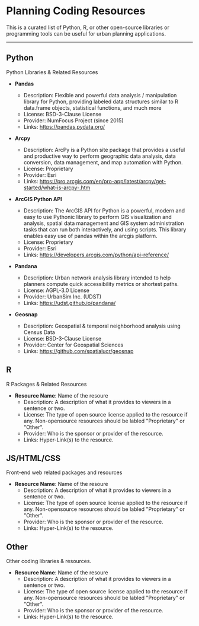 # Planning Coding Resources
This is a curated list of Python, R, or other open-source libraries or programming tools can be useful for urban planning applications. 

---

## Python
Python Libraries & Related Resources

* **Pandas**
    * Description: Flexible and powerful data analysis / manipulation library for Python, providing labeled data structures similar to R data.frame objects, statistical functions, and much more
    * License: BSD-3-Clause License
    * Provider: NumFocus Project (since 2015)
    * Links: https://pandas.pydata.org/

* **Arcpy**
    * Description: ArcPy is a Python site package that provides a useful and productive way to perform geographic data analysis, data conversion, data management, and map automation with Python.
    * License: Proprietary
    * Provider: Esri
    * Links: https://pro.arcgis.com/en/pro-app/latest/arcpy/get-started/what-is-arcpy-.htm

* **ArcGIS Python API**
    * Description: The ArcGIS API for Python is a powerful, modern and easy to use Pythonic library to perform GIS visualization and analysis, spatial data management and GIS system administration tasks that can run both interactively, and using scripts. This library enables easy use of pandas within the arcgis platform. 
    * License: Proprietary
    * Provider: Esri
    * Links: https://developers.arcgis.com/python/api-reference/

* **Pandana**
    * Description: Urban network analysis library intended to help planners compute quick accessibility metrics or shortest paths.
    * License: AGPL-3.0 License
    * Provider: UrbanSim Inc. (UDST) 
    * Links: https://udst.github.io/pandana/
 
* **Geosnap**
    * Description: Geospatial & temporal neighborhood analysis using Census Data
    * License: BSD-3-Clause License 
    * Provider: Center for Geospatial Sciences
    * Links: https://github.com/spatialucr/geosnap

## R
R Packages & Related Resources

* **Resource Name**: Name of the resoure
    * Description: A description of what it provides to viewers in a sentence or two. 
    * License: The type of open source license applied to the resource if any. Non-opensource resources should be labled "Proprietary" or "Other".
    * Provider: Who is the sponsor or provider of the resource. 
    * Links: Hyper-Link(s) to the resource. 
 

## JS/HTML/CSS
Front-end web related packages and resources

* **Resource Name**: Name of the resoure
    * Description: A description of what it provides to viewers in a sentence or two. 
    * License: The type of open source license applied to the resource if any. Non-opensource resources should be labled "Proprietary" or "Other".
    * Provider: Who is the sponsor or provider of the resource. 
    * Links: Hyper-Link(s) to the resource. 
 

## Other
Other coding libraries & resources.

* **Resource Name**: Name of the resoure
    * Description: A description of what it provides to viewers in a sentence or two. 
    * License: The type of open source license applied to the resource if any. Non-opensource resources should be labled "Proprietary" or "Other".
    * Provider: Who is the sponsor or provider of the resource. 
    * Links: Hyper-Link(s) to the resource. 
 
